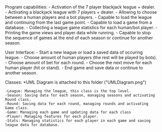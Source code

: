Program capabilities:
	- Activation of the 7 player blackjack league + dealer.
	- Activating a blackjack league with 7 players + dealer.
	- Allowing to choose between a human players and a bot players.
	- Capable to load the league and continuing from the last game point.
	- Capable to load a game from a database.
	- Collecting a league game statistics for each human/bot player.
	- Printing the game views and player data while running.
	- Capable to stop the sequence of games at the end of each season or continue for another season.

User Interface:
	- Start a new league or load a saved data of occuring league.
	- Choose amount of human players (the rest will be played by bots).
	- Choose amount of bet for each round.
	- Choose the next move for each human player (hit or stand).
	- End game and save data or continue to another season.

Classes:
	*UML Diagram is attached to this folder ("UMLDiagram.png")
	
	-League: Managing the league, this class is the top level.
	-Season: Saving data for each season, managing seasons and activating Round class.
	-Round: Saving data for each round, managing rounds and activating Game class.
	-Game: Managing each game and updating data for each class
	-Player: Managing features for each player.
	-Stats: Managing statistics for each player in each game and saving league data for database.
